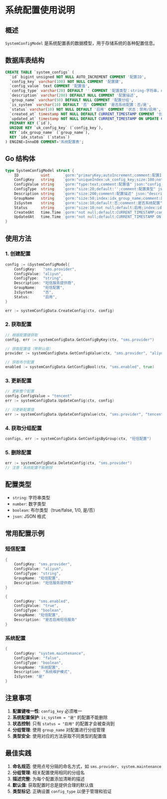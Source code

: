# 系统配置使用说明

## 概述

`SystemConfigModel` 是系统配置表的数据模型，用于存储系统的各种配置信息。

## 数据库表结构

```sql
CREATE TABLE `system_configs` (
  `id` bigint unsigned NOT NULL AUTO_INCREMENT COMMENT '配置ID',
  `config_key` varchar(100) NOT NULL COMMENT '配置键',
  `config_value` text COMMENT '配置值',
  `config_type` varchar(20) DEFAULT '' COMMENT '配置类型：string-字符串，number-数字，boolean-布尔，json-JSON',
  `description` varchar(200) DEFAULT NULL COMMENT '配置描述',
  `group_name` varchar(50) DEFAULT NULL COMMENT '配置分组',
  `is_system` varchar(10) DEFAULT '否' COMMENT '是否系统配置：否/是',
  `status` varchar(10) NOT NULL DEFAULT '启用' COMMENT '状态：禁用/启用',
  `created_at` timestamp NOT NULL DEFAULT CURRENT_TIMESTAMP COMMENT '创建时间',
  `updated_at` timestamp NOT NULL DEFAULT CURRENT_TIMESTAMP ON UPDATE CURRENT_TIMESTAMP COMMENT '更新时间',
  PRIMARY KEY (`id`),
  UNIQUE KEY `uk_config_key` (`config_key`),
  KEY `idx_group_name` (`group_name`),
  KEY `idx_status` (`status`)
) ENGINE=InnoDB COMMENT='系统配置表';
```

## Go 结构体

```go
type SystemConfigModel struct {
    ID          uint      `gorm:"primaryKey;autoIncrement;comment:配置ID" json:"id"`
    ConfigKey   string    `gorm:"uniqueIndex:uk_config_key;size:100;not null;comment:配置键" json:"config_key"`
    ConfigValue string    `gorm:"type:text;comment:配置值" json:"config_value"`
    ConfigType  string    `gorm:"size:20;default:'';comment:配置类型" json:"config_type"`
    Description string    `gorm:"size:200;comment:配置描述" json:"description"`
    GroupName   string    `gorm:"size:50;index:idx_group_name;comment:配置分组" json:"group_name"`
    IsSystem    string    `gorm:"size:10;default:否;comment:是否系统配置" json:"is_system"`
    Status      string    `gorm:"size:10;not null;default:启用;index:idx_status;comment:状态" json:"status"`
    CreatedAt   time.Time `gorm:"not null;default:CURRENT_TIMESTAMP;comment:创建时间" json:"created_at"`
    UpdatedAt   time.Time `gorm:"not null;default:CURRENT_TIMESTAMP ON UPDATE CURRENT_TIMESTAMP;comment:更新时间" json:"updated_at"`
}
```

## 使用方法

### 1. 创建配置

```go
config := &SystemConfigModel{
    ConfigKey:   "sms.provider",
    ConfigValue: "aliyun",
    ConfigType:  "string",
    Description: "短信服务提供商",
    GroupName:   "短信配置",
    IsSystem:    "否",
    Status:      "启用",
}

err := systemConfigData.CreateConfig(ctx, config)
```

### 2. 获取配置

```go
// 根据配置键获取
config, err := systemConfigData.GetConfigByKey(ctx, "sms.provider")

// 获取配置值（带默认值）
provider := systemConfigData.GetConfigValue(ctx, "sms.provider", "aliyun")

// 获取布尔配置
enabled := systemConfigData.GetConfigBool(ctx, "sms.enabled", true)
```

### 3. 更新配置

```go
// 更新整个配置
config.ConfigValue = "tencent"
err := systemConfigData.UpdateConfig(ctx, config)

// 只更新配置值
err := systemConfigData.UpdateConfigValue(ctx, "sms.provider", "tencent")
```

### 4. 获取分组配置

```go
configs, err := systemConfigData.GetConfigsByGroup(ctx, "短信配置")
```

### 5. 删除配置

```go
err := systemConfigData.DeleteConfig(ctx, "sms.provider")
// 注意：系统配置不能删除
```

## 配置类型

- `string`: 字符串类型
- `number`: 数字类型
- `boolean`: 布尔类型（true/false, 1/0, 是/否）
- `json`: JSON 格式

## 常用配置示例

### 短信配置
```go
{
    ConfigKey: "sms.provider",
    ConfigValue: "aliyun",
    ConfigType: "string",
    GroupName: "短信配置",
    Description: "短信服务提供商"
}

{
    ConfigKey: "sms.enabled",
    ConfigValue: "true",
    ConfigType: "boolean",
    GroupName: "短信配置",
    Description: "是否启用短信服务"
}
```

### 系统配置
```go
{
    ConfigKey: "system.maintenance",
    ConfigValue: "false",
    ConfigType: "boolean",
    GroupName: "系统配置",
    Description: "系统维护模式",
    IsSystem: "是"
}
```

## 注意事项

1. **配置键唯一性**: `config_key` 必须唯一
2. **系统配置保护**: `is_system = "是"` 的配置不能删除
3. **状态控制**: 只有 `status = "启用"` 的配置才会被查询到
4. **分组管理**: 使用 `group_name` 对配置进行分组管理
5. **类型安全**: 使用对应的方法获取不同类型的配置值

## 最佳实践

1. **命名规范**: 使用点号分隔的命名方式，如 `sms.provider`、`system.maintenance`
2. **分组管理**: 相关配置使用相同的分组名
3. **描述完整**: 为每个配置添加清晰的描述
4. **默认值**: 获取配置时总是提供合理的默认值
5. **类型标记**: 正确设置 `config_type` 以便于管理和验证